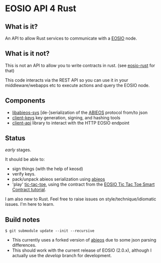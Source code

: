 # EOSIO API 4 Rust
## What is it?

An API to allow Rust services to communicate with a [EOSIO](https://github.com/EOSIO/eos) node.

## What is it not?

This is not an API to allow you to write contracts in rust.  (see [eosio-rust](https://github.com/sagan-software/eosio-rust) for that)

This code interacts via the REST API so you can use it in your middleware/webapps etc to execute actions 
and query the EOSIO node.
## Components
* [libabieos-sys](/libabieos-sys) [de-]serialization of the [ABIEOS](https://github.com/EOSIO/abieos) protocol from/to json 
* [client-keys](/eosio-client-keys) key generation, signing, and hashing tools
* [client-api](/eosio-client-api) library to interact with the HTTP EOSIO endpoint
## Status

 _early_ stages.

It should be able to:
 * sign things (with the help of keosd) 
 * verify keys.
 * pack/unpack abieos serialization using [abieos](https://github.com/EOSIO/abieos)
 * 'play' [tic-tac-toe](/eosio-client-api/examples/tictactoe.rs), using the contract from the [EOSIO Tic Tac Toe Smart Contract tutorial](https://developers.eos.io/welcome/v2.0/tutorials/tic-tac-toe-game-contract).

I am also new to Rust. Feel free to raise issues on style/technique/idiomatic issues. I'm here to learn.


## Build notes

`$ git submodule update --init --recursive`

* This currently uses a forked version of [abieos](https://github.com/goldentechie/abieos) due to some json parsing differences.
* This should work with the current release of EOSIO (2.0.x), although I actually use the _develop_ branch for development. 
